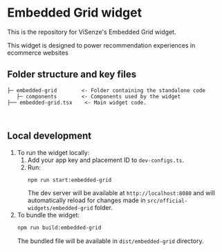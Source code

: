 # Embedded Grid widget
This is the repository for ViSenze's Embedded Grid widget. 

This widget is designed to power recommendation experiences in ecommerce websites

## Folder structure and key files

```
├─ embedded-grid        <- Folder containing the standalone code 
   ├─ components        <- Components used by the widget
├── embedded-grid.tsx    <- Main widget code.
 
   
```

## Local development

1. To run the widget locally:
   1. Add your app key and placement ID to `dev-configs.ts`.
   2. Run:
      ```sh
      npm run start:embedded-grid
      ```
      The dev server will be available at `http://localhost:8080` and will automatically reload for changes made in `src/official-widgets/embedded-grid` folder.
2. To bundle the widget:
   ```sh
   npm run build:embedded-grid
   ```
   The bundled file will be available in `dist/embedded-grid` directory. 